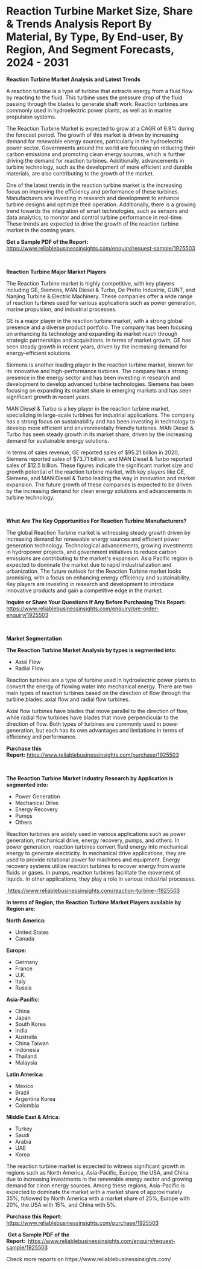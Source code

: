 <p><h1>Reaction Turbine Market Size, Share & Trends Analysis Report By Material, By Type, By End-user, By Region, And Segment Forecasts, 2024 - 2031</h1></p><p><strong>Reaction Turbine Market Analysis and Latest Trends</strong></p>
<p><p>A reaction turbine is a type of turbine that extracts energy from a fluid flow by reacting to the fluid. This turbine uses the pressure drop of the fluid passing through the blades to generate shaft work. Reaction turbines are commonly used in hydroelectric power plants, as well as in marine propulsion systems.</p><p>The Reaction Turbine Market is expected to grow at a CAGR of 9.9% during the forecast period. The growth of this market is driven by increasing demand for renewable energy sources, particularly in the hydroelectric power sector. Governments around the world are focusing on reducing their carbon emissions and promoting clean energy sources, which is further driving the demand for reaction turbines. Additionally, advancements in turbine technology, such as the development of more efficient and durable materials, are also contributing to the growth of the market.</p><p>One of the latest trends in the reaction turbine market is the increasing focus on improving the efficiency and performance of these turbines. Manufacturers are investing in research and development to enhance turbine designs and optimize their operation. Additionally, there is a growing trend towards the integration of smart technologies, such as sensors and data analytics, to monitor and control turbine performance in real-time. These trends are expected to drive the growth of the reaction turbine market in the coming years.</p></p>
<p><strong>Get a Sample PDF of the Report:&nbsp;</strong> <a href="https://www.reliablebusinessinsights.com/enquiry/request-sample/1925503">https://www.reliablebusinessinsights.com/enquiry/request-sample/1925503</a></p>
<p>&nbsp;</p>
<p><strong>Reaction Turbine Major Market Players</strong></p>
<p><p>The Reaction Turbine market is highly competitive, with key players including GE, Siemens, MAN Diesel & Turbo, De Pretto Industrie, GUNT, and Nanjing Turbine & Electric Machinery. These companies offer a wide range of reaction turbines used for various applications such as power generation, marine propulsion, and industrial processes.</p><p>GE is a major player in the reaction turbine market, with a strong global presence and a diverse product portfolio. The company has been focusing on enhancing its technology and expanding its market reach through strategic partnerships and acquisitions. In terms of market growth, GE has seen steady growth in recent years, driven by the increasing demand for energy-efficient solutions.</p><p>Siemens is another leading player in the reaction turbine market, known for its innovative and high-performance turbines. The company has a strong presence in the energy sector and has been investing in research and development to develop advanced turbine technologies. Siemens has been focusing on expanding its market share in emerging markets and has seen significant growth in recent years.</p><p>MAN Diesel & Turbo is a key player in the reaction turbine market, specializing in large-scale turbines for industrial applications. The company has a strong focus on sustainability and has been investing in technology to develop more efficient and environmentally friendly turbines. MAN Diesel & Turbo has seen steady growth in its market share, driven by the increasing demand for sustainable energy solutions.</p><p>In terms of sales revenue, GE reported sales of $95.21 billion in 2020, Siemens reported sales of $73.71 billion, and MAN Diesel & Turbo reported sales of $12.5 billion. These figures indicate the significant market size and growth potential of the reaction turbine market, with key players like GE, Siemens, and MAN Diesel & Turbo leading the way in innovation and market expansion. The future growth of these companies is expected to be driven by the increasing demand for clean energy solutions and advancements in turbine technology.</p></p>
<p>&nbsp;</p>
<p><strong>What Are The Key Opportunities For Reaction Turbine Manufacturers?</strong></p>
<p><p>The global Reaction Turbine market is witnessing steady growth driven by increasing demand for renewable energy sources and efficient power generation technology. Technological advancements, growing investments in hydropower projects, and government initiatives to reduce carbon emissions are contributing to the market's expansion. Asia Pacific region is expected to dominate the market due to rapid industrialization and urbanization. The future outlook for the Reaction Turbine market looks promising, with a focus on enhancing energy efficiency and sustainability. Key players are investing in research and development to introduce innovative products and gain a competitive edge in the market.</p></p>
<p><strong>Inquire or Share Your Questions If Any Before Purchasing This Report:</strong> <a href="https://www.reliablebusinessinsights.com/enquiry/pre-order-enquiry/1925503">https://www.reliablebusinessinsights.com/enquiry/pre-order-enquiry/1925503</a></p>
<p>&nbsp;</p>
<p><strong>Market Segmentation</strong></p>
<p><strong>The Reaction Turbine Market Analysis by types is segmented into:</strong></p>
<p><ul><li>Axial Flow</li><li>Radial Flow</li></ul></p>
<p><p>Reaction turbines are a type of turbine used in hydroelectric power plants to convert the energy of flowing water into mechanical energy. There are two main types of reaction turbines based on the direction of flow through the turbine blades: axial flow and radial flow turbines. </p><p>Axial flow turbines have blades that move parallel to the direction of flow, while radial flow turbines have blades that move perpendicular to the direction of flow. Both types of turbines are commonly used in power generation, but each has its own advantages and limitations in terms of efficiency and performance.</p></p>
<p><strong>Purchase this Report:&nbsp;</strong><a href="https://www.reliablebusinessinsights.com/purchase/1925503">https://www.reliablebusinessinsights.com/purchase/1925503</a></p>
<p>&nbsp;</p>
<p><strong>The Reaction Turbine Market Industry Research by Application is segmented into:</strong></p>
<p><ul><li>Power Generation</li><li>Mechanical Drive</li><li>Energy Recovery</li><li>Pumps</li><li>Others</li></ul></p>
<p><p>Reaction turbines are widely used in various applications such as power generation, mechanical drive, energy recovery, pumps, and others. In power generation, reaction turbines convert fluid energy into mechanical energy to generate electricity. In mechanical drive applications, they are used to provide rotational power for machines and equipment. Energy recovery systems utilize reaction turbines to recover energy from waste fluids or gases. In pumps, reaction turbines facilitate the movement of liquids. In other applications, they play a role in various industrial processes.</p></p>
<p><a href="https://www.reliablebusinessinsights.com/reaction-turbine-r1925503">&nbsp;https://www.reliablebusinessinsights.com/reaction-turbine-r1925503</a></p>
<p><strong>In terms of Region, the Reaction Turbine Market Players available by Region are:</strong></p>
<p>
    <p> <strong> North America: </strong>
        <ul>
            <li>United States</li>
            <li>Canada</li>
        </ul>
        </p> 
    <p> <strong> Europe: </strong>
        <ul>
            <li>Germany</li>
            <li>France</li>
            <li>U.K.</li>
            <li>Italy</li>
            <li>Russia</li>
        </ul>
        </p> 
    <p> <strong> Asia-Pacific: </strong>
        <ul>
            <li>China</li>
            <li>Japan</li>
            <li>South Korea</li>
            <li>India</li>
            <li>Australia</li>
            <li>China Taiwan</li>
            <li>Indonesia</li>
            <li>Thailand</li>
            <li>Malaysia</li>
        </ul>
        </p> 
    <p> <strong> Latin America: </strong>
        <ul>
            <li>Mexico</li>
            <li>Brazil</li>
            <li>Argentina Korea</li>
            <li>Colombia</li>
        </ul>
        </p> 
    <p> <strong> Middle East & Africa: </strong>
        <ul>
            <li>Turkey</li>
            <li>Saudi</li>
            <li>Arabia</li>
            <li>UAE</li>
            <li>Korea</li>
        </ul>
    </p>
    </p>
<p><p>The reaction turbine market is expected to witness significant growth in regions such as North America, Asia-Pacific, Europe, the USA, and China due to increasing investments in the renewable energy sector and growing demand for clean energy sources. Among these regions, Asia-Pacific is expected to dominate the market with a market share of approximately 35%, followed by North America with a market share of 25%, Europe with 20%, the USA with 15%, and China with 5%.</p></p>
<p><strong>Purchase this Report: </strong><a href="https://www.reliablebusinessinsights.com/purchase/1925503">https://www.reliablebusinessinsights.com/purchase/1925503</a></p>
<p>&nbsp;<strong>Get a Sample PDF of the Report:&nbsp;&nbsp;</strong><a href="https://www.reliablebusinessinsights.com/enquiry/request-sample/1925503">https://www.reliablebusinessinsights.com/enquiry/request-sample/1925503</a></p>
<p><strong></strong></p>
<p>Check more reports on https://www.reliablebusinessinsights.com/</p>